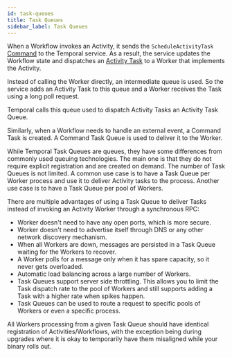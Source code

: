 ```yaml
---
id: task-queues
title: Task Queues
sidebar_label: Task Queues
---
```


When a Workflow invokes an Activity, it sends the `ScheduleActivityTask` [Command](/docs/glossary/#command) to the Temporal service. As a result, the service updates the Workflow state and dispatches an [Activity Task](/docs/glossary/#activity-task) to a Worker that implements the Activity.

Instead of calling the Worker directly, an intermediate queue is used. So the service adds an Activity Task to this queue and a Worker receives the Task using a long poll request.

Temporal calls this queue used to dispatch Activity Tasks an Activity Task Queue.

Similarly, when a Workflow needs to handle an external event, a Command Task is created.
A Command Task Queue is used to deliver it to the Worker.

While Temporal Task Queues are queues, they have some differences from commonly used queuing technologies. The main one is that they do not require explicit registration and are created on demand. The number of Task Queues is not limited. A common use case is to have a Task Queue per Worker process and use it to deliver Activity tasks to the process. Another use case is to have a Task Queue per pool of Workers.

There are multiple advantages of using a Task Queue to deliver Tasks instead of invoking an Activity Worker through a synchronous RPC:

- Worker doesn't need to have any open ports, which is more secure.
- Worker doesn't need to advertise itself through DNS or any other network discovery mechanism.
- When all Workers are down, messages are persisted in a Task Queue waiting for the Workers to recover.
- A Worker polls for a message only when it has spare capacity, so it never gets overloaded.
- Automatic load balancing across a large number of Workers.
- Task Queues support server side throttling. This allows you to limit the Task dispatch rate to the pool of Workers and still supports adding a Task with a higher rate when spikes happen.
- Task Queues can be used to route a request to specific pools of Workers or even a specific process.

All Workers processing from a given Task Queue should have identical registration of Activities/Workflows, with the exception being during upgrades where it is okay to temporarily have them misaligned while your binary rolls out.
